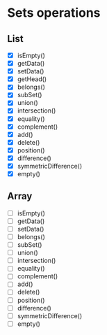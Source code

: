 # Sets operations

## List

- [x] isEmpty()
- [x] getData()
- [x] setData()
- [x] getHead()
- [x] belongs()
- [x] subSet()
- [x] union()
- [x] intersection()
- [x] equality()
- [x] complement()
- [x] add()
- [x] delete()
- [x] position()
- [x] difference()
- [x] symmetricDifference()
- [x] empty()

## Array

- [ ] isEmpty()
- [ ] getData()
- [ ] setData()
- [ ] belongs()
- [ ] subSet()
- [ ] union()
- [ ] intersection()
- [ ] equality()
- [ ] complement()
- [ ] add()
- [ ] delete()
- [ ] position()
- [ ] difference()
- [ ] symmetricDifference()
- [ ] empty()